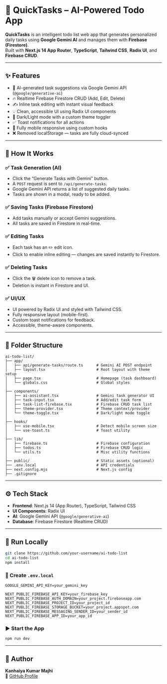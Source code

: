 # 🧠 QuickTasks – AI-Powered Todo App

**QuickTasks** is an intelligent todo list web app that generates personalized daily tasks using **Google Gemini AI** and manages them with **Firebase (Firestore)**.  
Built with **Next.js 14 App Router**, **TypeScript**, **Tailwind CSS**, **Radix UI**, and **Firebase CRUD**.

---

## ✨ Features

- 🧠 AI-generated task suggestions via Google Gemini API (`@google/generative-ai`)
- 🔥 Realtime Firebase Firestore CRUD (Add, Edit, Delete)
- ✍️ Inline task editing with instant visual feedback
- 💡 Clean, accessible UI using Radix UI components
- 🌙 Dark/Light mode with a custom theme toggler
- ✅ Toast notifications for all actions
- 📱 Fully mobile responsive using custom hooks
- ❌ Removed localStorage — tasks are fully cloud-synced

---

## 🔄 How It Works

### ✅ Task Generation (AI)
- Click the “Generate Tasks with Gemini” button.
- A `POST` request is sent to `/api/generate-tasks`.
- Google Gemini API returns a list of suggested daily tasks.
- Tasks are shown in a modal, ready to be added.

### ✅ Saving Tasks (Firebase Firestore)
- Add tasks manually or accept Gemini suggestions.
- All tasks are saved in Firestore in real-time.

### ✅ Editing Tasks
- Each task has an ✏️ edit icon.
- Click to enable inline editing — changes are saved instantly to Firestore.

### ✅ Deleting Tasks
- Click the 🗑️ delete icon to remove a task.
- Deletion is instant in Firestore and UI.

### ✅ UI/UX
- UI powered by Radix UI and styled with Tailwind CSS.
- Fully responsive layout (mobile-first).
- Custom toast notifications for feedback.
- Accessible, theme-aware components.

---

## 📁 Folder Structure

```
ai-todo-list/
├── app/
│   ├── api/generate-tasks/route.ts      # Gemini AI POST endpoint
│   ├── layout.tsx                       # Root layout with theme setup
│   ├── page.tsx                         # Homepage (task dashboard)
│   └── globals.css                      # Global styles
│
├── components/
│   ├── ai-assistant.tsx                 # Gemini task generator UI
│   ├── task-input.tsx                   # Add/edit task form
│   ├── task-list-firebase.tsx           # Firebase CRUD task list
│   ├── theme-provider.tsx               # Theme context/provider
│   └── theme-toggle.tsx                 # Dark/light mode toggle
│
├── hooks/
│   ├── use-mobile.tsx                   # Detect mobile screen size
│   └── use-toast.ts                     # Toast utility
│
├── lib/
│   ├── firebase.ts                      # Firebase configuration
│   ├── todos.ts                         # Firebase CRUD logic
│   └── utils.ts                         # Misc utility functions
│
├── public/                              # Static assets (optional)
├── .env.local                           # API credentials
├── next.config.mjs                      # Next.js config
├── .gitignore
```

---

## ⚙️ Tech Stack

- **Frontend**: Next.js 14 (App Router), TypeScript, Tailwind CSS
- **UI Components**: Radix UI
- **AI**: Google Gemini API (`@google/generative-ai`)
- **Database**: Firebase Firestore (Realtime CRUD)

---

## 🧪 Run Locally

```bash
git clone https://github.com/your-username/ai-todo-list
cd ai-todo-list
npm install
```

### 🔐 Create `.env.local`

```env
GOOGLE_GEMINI_API_KEY=your_gemini_key

NEXT_PUBLIC_FIREBASE_API_KEY=your_firebase_key
NEXT_PUBLIC_FIREBASE_AUTH_DOMAIN=your_project.firebaseapp.com
NEXT_PUBLIC_FIREBASE_PROJECT_ID=your_project_id
NEXT_PUBLIC_FIREBASE_STORAGE_BUCKET=your_project.appspot.com
NEXT_PUBLIC_FIREBASE_MESSAGING_SENDER_ID=your_sender_id
NEXT_PUBLIC_FIREBASE_APP_ID=your_app_id
```

### ▶️ Start the App

```bash
npm run dev
```

---

## 👤 Author

**Kanhaiya Kumar Majhi**  
🔗 [GitHub Profile](https://github.com/tfkanhaiya)